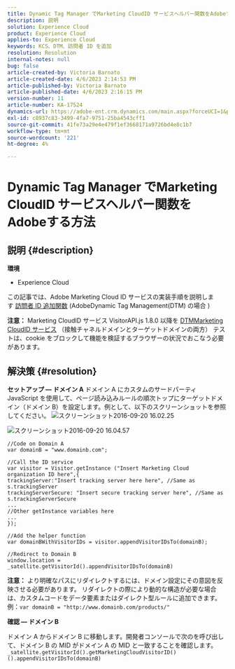 ```yaml
---
title: Dynamic Tag Manager でMarketing CloudID サービスヘルパー関数をAdobeする方法
description: 説明
solution: Experience Cloud
product: Experience Cloud
applies-to: Experience Cloud
keywords: KCS、DTM、訪問者 ID を追加
resolution: Resolution
internal-notes: null
bug: false
article-created-by: Victoria Barnato
article-created-date: 4/6/2023 2:14:53 PM
article-published-by: Victoria Barnato
article-published-date: 4/6/2023 2:16:15 PM
version-number: 11
article-number: KA-17524
dynamics-url: https://adobe-ent.crm.dynamics.com/main.aspx?forceUCI=1&pagetype=entityrecord&etn=knowledgearticle&id=7db5c361-85d4-ed11-a7c7-6045bd006295
exl-id: c8937c83-3499-4fa7-9751-25ba4543cff1
source-git-commit: 41fe73a29e4e479f1ef3668171a9726bd4e8c1b7
workflow-type: tm+mt
source-wordcount: '221'
ht-degree: 4%

---
```


# Dynamic Tag Manager でMarketing CloudID サービスヘルパー関数をAdobeする方法

## 説明 {#description}

<b>環境</b>
- Experience Cloud


この記事では、Adobe Marketing Cloud ID サービスの実装手順を説明します [訪問者 ID 追加関数](https://experienceleague.adobe.com/docs/id-service/using/id-service-api/methods/appendvisitorid.html?lang=ja) (AdobeDynamic Tag Management(DTM) の場合 )

<b>注意：</b> Marketing CloudID サービス VisitorAPI.js 1.8.0 以降を [DTMMarketing CloudID サービス](https://experienceleague.adobe.com/docs/id-service/using/id-service-api/methods/getmcvid.html?lang=ja) （接触チャネルドメインとターゲットドメインの両方） テストは、cookie をブロックして機能を検証するブラウザーの状況でおこなう必要があります。


## 解決策 {#resolution}

<b>セットアップ — ドメイン A</b>
ドメイン A にカスタムのサードパーティ JavaScript を使用して、ページ読み込みルールの順次トップにターゲットドメイン（ドメイン B）を設定します。例として、以下のスクリーンショットを参照してください。
![スクリーンショット2016-09-20 16.02.25](https://helpx.adobe.com/content/dam/help/en/dtm/kb/how-to-set-marketing-cloud-id-service-helper-function-in-adobe-d/jcr%3acontent/main-pars/image/Screenshot%202016-09-20%2016.02.25.png "スクリーンショット2016-09-20 16.02.25")

![スクリーンショット2016-09-20 16.04.57](https://helpx.adobe.com/content/dam/help/en/dtm/kb/how-to-set-marketing-cloud-id-service-helper-function-in-adobe-d/jcr%3acontent/main-pars/image_1393293752/Screenshot%202016-09-20%2016.04.57.png "スクリーンショット2016-09-20 16.04.57")

```clike
//Code on Domain A
var domainB = "www.domainb.com";
 
//Call the ID service
var visitor = Visitor.getInstance ("Insert Marketing Cloud organization ID here",{
trackingServer:"Insert tracking server here here", //Same as s.trackingServer
trackingServerSecure: "Insert secure tracking server here", //Same as s.trackingServerSecure
...
//Other getInstance variables here
...
});
 
//Add the helper function
var domainBWithVisitorIDs = visitor.appendVisitorIDsTo(domainB);
 
//Redirect to Domain B
window.location = _satellite.getVisitorId().appendVisitorIDsTo(domainB)
```


<b>注意：</b> より明確なパスにリダイレクトするには、ドメイン設定にその意図を反映させる必要があります。 リダイレクトの際により動的な構造が必要な場合は、カスタムコードをデータ要素またはダイレクト型ルールに追加できます。 例：`var domainB = "http://www.domainb.com/products/"`


<b>確認 — ドメイン B</b>


ドメイン A からドメイン B に移動します。開発者コンソールで次のを呼び出して、ドメイン B の MID がドメイン A の MID と一致することを確認します。  `_satellite.getVisitorId().getMarketingCloudVisitorID()().appendVisitorIDsTo(domainB)`
